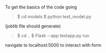 To get the basics of the code going

> $ cd models
> $ python test_model.py

(joblib file should generate)
> $ cd ..
> $ Flask --app testapp.py run

navigate to localhost:5000 to interact with form
